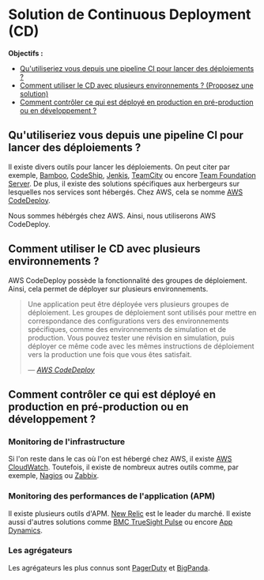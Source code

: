 Solution de Continuous Deployment (CD)
===
**Objectifs :**
- [Qu'utiliseriez vous depuis une pipeline CI pour lancer des déploiements ?](#outil)
- [Comment utiliser le CD avec plusieurs environnements ? (Proposez une solution)](#cd)
- [Comment contrôler ce qui est déployé en production en pré-production ou en développement ?](#controle)


Qu'utiliseriez vous depuis une pipeline CI pour lancer des déploiements ?<a id="outil"></a>
---
Il existe divers outils pour lancer les déploiements. On peut citer par exemple, [Bamboo](https://www.atlassian.com/software/bamboo), [CodeShip](https://codeship.com/), [Jenkis](https://jenkins.io/), [TeamCity](https://www.jetbrains.com/teamcity/) ou encore [Team Foundation Server](https://www.visualstudio.com/fr/tfs/). De plus, il existe des solutions spécifiques aux herbergeurs sur lesquelles nos services sont hébergés. Chez AWS, cela se nomme [AWS CodeDeploy](https://aws.amazon.com/fr/codedeploy/).

Nous sommes hébérgés chez AWS. Ainsi, nous utiliserons AWS CodeDeploy.

Comment utiliser le CD avec plusieurs environnements ?<a id="cd"></a>
---
AWS CodeDeploy possède la fonctionnalité des groupes de déploiement. Ainsi, cela permet de déployer sur plusieurs environnements.

> Une application peut être déployée vers plusieurs groupes de déploiement. Les groupes de déploiement sont utilisés pour mettre en correspondance des configurations vers des environnements spécifiques, comme des environnements de simulation et de production. Vous pouvez tester une révision en simulation, puis déployer ce même code avec les mêmes instructions de déploiement vers la production une fois que vous êtes satisfait.
>
>— _[AWS CodeDeploy](https://aws.amazon.com/fr/codedeploy/details/)_


Comment contrôler ce qui est déployé en production en pré-production ou en développement ?<a id="controle"></a>
---

### Monitoring de l'infrastructure
Si l'on reste dans le cas où l'on est hébergé chez AWS, il existe [AWS CloudWatch](https://aws.amazon.com/fr/cloudwatch/). Toutefois, il existe de nombreux autres outils comme, par exemple, [Nagios](https://www.nagios.org/) ou [Zabbix](https://www.zabbix.com/).

### Monitoring des performances de l'application (APM)
Il existe plusieurs outils d'APM. [New Relic](https://newrelic.com/) est le leader du marché. Il existe aussi d'autres solutions comme [BMC TrueSight Pulse](http://truesightpulse.bmc.com/) ou encore [App Dynamics](https://www.appdynamics.com/).

### Les agrégateurs
Les agrégateurs les plus connus sont [PagerDuty](https://www.pagerduty.com/) et [BigPanda](https://bigpanda.io/).
